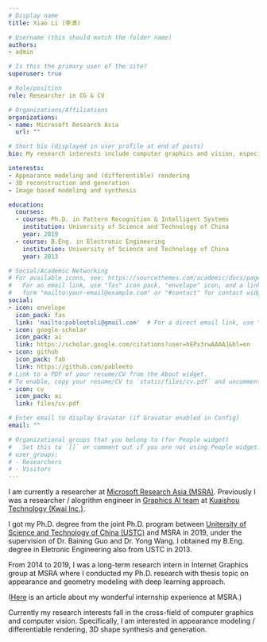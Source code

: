```yaml
---
# Display name
title: Xiao Li (李潇)

# Username (this should match the folder name)
authors:
- admin

# Is this the primary user of the site?
superuser: true

# Role/position
role: Researcher in CG & CV

# Organizations/Affiliations
organizations:
- name: Microsoft Research Asia
  url: ""

# Short bio (displayed in user profile at end of posts)
bio: My research interests include computer graphics and vision, especially in appearance modeling and 3D shape generation.

interests:
- Appearance modeling and (differentible) rendering
- 3D reconstruction and generation
- Image based modeling and synthesis

education:
  courses:
  - course: Ph.D. in Pattern Recognition & Intelligent Systems
    institution: University of Science and Technology of China
    year: 2019
  - course: B.Eng. in Electronic Engineering 
    institution: University of Science and Technology of China
    year: 2013

# Social/Academic Networking
# For available icons, see: https://sourcethemes.com/academic/docs/page-builder/#icons
#   For an email link, use "fas" icon pack, "envelope" icon, and a link in the
#   form "mailto:your-email@example.com" or "#contact" for contact widget.
social:
- icon: envelope
  icon_pack: fas
  link: 'mailto:pableetoli@gmail.com'  # For a direct email link, use "mailto:test@example.org".
- icon: google-scholar
  icon_pack: ai
  link: https://scholar.google.com/citations?user=hEPx3rwAAAAJ&hl=en
- icon: github
  icon_pack: fab
  link: https://github.com/pableeto
# Link to a PDF of your resume/CV from the About widget.
# To enable, copy your resume/CV to `static/files/cv.pdf` and uncomment the lines below.
- icon: cv
  icon_pack: ai
  link: files/cv.pdf

# Enter email to display Gravatar (if Gravatar enabled in Config)
email: ""

# Organizational groups that you belong to (for People widget)
#   Set this to `[]` or comment out if you are not using People widget.
# user_groups:
# - Researchers
# - Visitors
---
```


I am currently a researcher at <a href="https://www.msra.cn/">Microsoft Research Asia (MSRA)</a>. 
Previously I was a researcher / alogrithm engineer in <a href="http://www.chongyangma.com/team/index.html">Graphics AI team</a> at <a href="https://www.kuaishou.com/">Kuaishou Technology (Kwai Inc.)</a>.

I got my Ph.D. degree from the joint Ph.D. program between <a href="https://www.ustc.edu.cn/">Unitersity of Science and Technology of China (USTC)</a> and MSRA in 2019, under the supervision of Dr. Baining Guo and Dr. Yong Wang. I obtained my B.Eng. degree in Eletronic Engineering also from USTC in 2013.

From 2014 to 2019, I was a long-term research intern in Internet Graphics group at MSRA where I conducted my Ph.D. research with thesis topic on appearance and geometry modeling with deep learning approach.

(<a href = "https://mp.weixin.qq.com/s?__biz=MzA4NzIyMDY0OA==&mid=2655393474&idx=1&sn=7268b5e38dddbb216f6354de3a9cf1e4&scene=19#wechat_redirect">Here</a> is an article about my wonderful internship experience at MSRA.)

Currently my research interests fall in the cross-field of computer graphics and computer vision.
Specifically, I am interested in appearance modeling / differentiable rendering, 3D shape synthesis and generation.